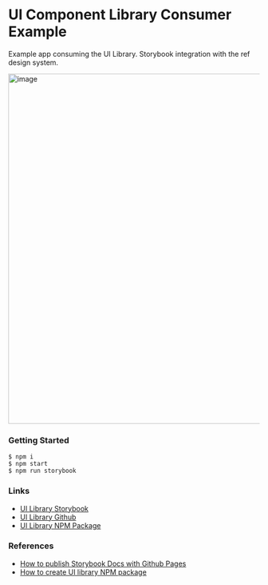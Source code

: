 # UI Component Library Consumer Example

Example app consuming the UI Library. Storybook integration with the ref design system.

<img width="700" alt="image" src="https://user-images.githubusercontent.com/98834465/155500589-6bb14285-0c06-4952-a156-d713d6fb59ff.png">


### Getting Started

```
$ npm i
$ npm start
$ npm run storybook
```


### Links
- [UI Library Storybook](https://chris-heyer-planetly.github.io/npm-package-example/)
- [UI Library Github](https://github.com/chris-heyer-planetly/npm-package-example)
- [UI Library NPM Package](https://www.npmjs.com/package/@cheyer/npm-package-example)


### References
- [How to publish Storybook Docs with Github Pages](https://dev.to/kouts/deploy-storybook-to-github-pages-3bij#:~:text=Enable%20GitHub%20Pages,docs%20folder%20in%20our%20repository.)
- [How to create UI library NPM package](https://storybook.js.org/tutorials/design-systems-for-developers/react/en/distribute/)
